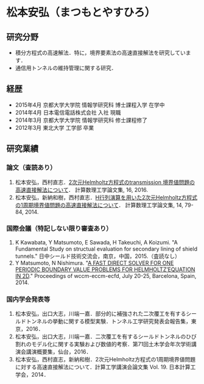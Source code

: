 # 松本安弘（まつもとやすひろ）

## 研究分野
- 積分方程式の高速解法．特に，境界要素法の高速直接解法を研究しています．
- 通信用トンネルの維持管理に関する研究．

## 経歴
- 2015年4月 京都大学大学院 情報学研究科 博士課程入学 在学中
- 2014年4月 日本電信電話株式会社 入社 現職
- 2014年3月 京都大学大学院 情報学研究科 修士課程修了
- 2012年3月 東北大学 工学部 卒業

## 研究業績

### 論文（査読あり）
1. 松本安弘，西村直志．[2次元Helmholtz方程式のtransmission 境界値問題の高速直接解法について](http://gspsun1.gee.kyoto-u.ac.jp/JASCOME/denshi-journal/16/JA1622.pdf)． 計算数理工学論文集, 16, 2016.
1. 松本安弘，新納和樹，西村直志．[H行列演算を用いた2次元Helmholtz方程式の1周期境界値問題の高速直接解法について](http://gspsun1.gee.kyoto-u.ac.jp/JASCOME/denshi-journal/14/JA1418.pdf)． 計算数理工学論文集, 14, 79-84, 2014.

### 国際会議（特記しない限り審査あり）
1. K Kawabata, Y Matsumoto, E Sawada, H Takeuchi, A Koizumi. "A Fundamental Study on structual evaluation for secondary lining of shield tunnels." 日中シールド技術交流会，南京，中国，2015.（査読なし）
1. Y Matsumoto, N Nishimura. "[A FAST DIRECT SOLVER FOR ONE PERIODIC BOUNDARY VALUE PROBLEMS FOR HELMHOLTZ’EQUATION IN 2D](http://www.wccm-eccm-ecfd2014.org/admin/files/fileabstract/a2739.pdf)."  Proceedings of wccm-eccm-ecfd, July 20-25, Barcelona, Spain, 2014.

### 国内学会発表等
1. 松本安弘，出口大志，川端一嘉．部分的に補強された二次覆工を有するシールドトンネルの挙動に関する模型実験．トンネル工学研究発表会報告集，東京，2016．
1. 松本安弘，出口大志，川端一嘉．二次覆工を有するシールドトンネルのひび割れのモデル化に関する実験および数値的考察．第71回土木学会年次学術講演会講演概要集，仙台，2016．
1. 松本安弘，西村直志，新納和樹．2次元Helmholtz方程式の1周期境界値問題に対する高速直接解法について．計算工学講演会論文集 Vol. 19. 日本計算工学会，2014．

